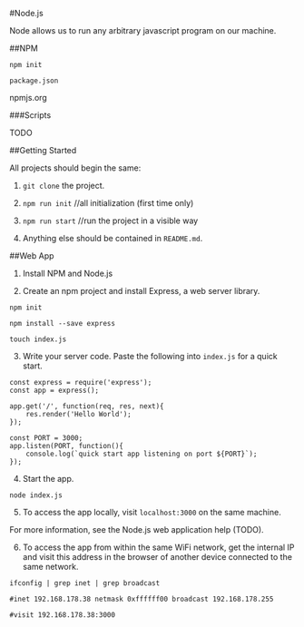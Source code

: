#Node.js

Node allows us to run any arbitrary javascript program on our machine.




##NPM

`npm init`

`package.json`

npmjs.org

###Scripts

TODO




##Getting Started

All projects should begin the same:

1. `git clone` the project.

2. `npm run init` //all initialization (first time only)

3. `npm run start` //run the project in a visible way

4. Anything else should be contained in `README.md`.




##Web App

1. Install NPM and Node.js

2. Create an npm project and install Express, a web server library.
```
npm init

npm install --save express

touch index.js
```

3. Write your server code. Paste the following into `index.js` for a quick start.
```
const express = require('express');
const app = express();

app.get('/', function(req, res, next){
	res.render('Hello World');
});

const PORT = 3000;
app.listen(PORT, function(){
	console.log(`quick start app listening on port ${PORT}`);
});
```

4. Start the app.
```
node index.js
```

5. To access the app locally, visit `localhost:3000` on the same machine.

For more information, see the Node.js web application help (TODO).


6. To access the app from within the same WiFi network, get the internal IP and visit this address in the browser of another device connected to the same network.
```
ifconfig | grep inet | grep broadcast

#inet 192.168.178.38 netmask 0xffffff00 broadcast 192.168.178.255

#visit 192.168.178.38:3000
```

